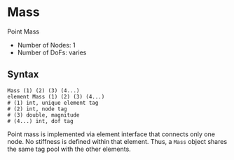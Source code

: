 # Mass

Point Mass

* Number of Nodes: 1
* Number of DoFs: varies

## Syntax

```
Mass (1) (2) (3) (4...)
element Mass (1) (2) (3) (4...)
# (1) int, unique element tag
# (2) int, node tag
# (3) double, magnitude
# (4...) int, dof tag
```

Point mass is implemented via element interface that connects only one node. No stiffness is defined within that
element. Thus, a `Mass` object shares the same tag pool with the other elements.
